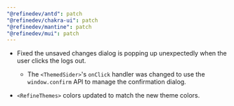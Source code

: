 ```yaml
---
"@refinedev/antd": patch
"@refinedev/chakra-ui": patch
"@refinedev/mantine": patch
"@refinedev/mui": patch
---
```


-   Fixed the unsaved changes dialog is popping up unexpectedly when the user clicks the logs out.

    -   The `<ThemedSider>`'s `onClick` handler was changed to use the `window.confirm` API to manage the confirmation dialog.

-   `<RefineThemes>` colors updated to match the new theme colors.

